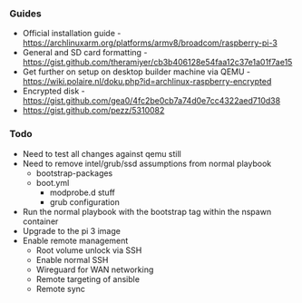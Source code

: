 ### Guides

- Official installation guide - https://archlinuxarm.org/platforms/armv8/broadcom/raspberry-pi-3
- General and SD card formatting - https://gist.github.com/theramiyer/cb3b406128e54faa12c37e1a01f7ae15
- Get further on setup on desktop builder machine via QEMU - https://wiki.polaire.nl/doku.php?id=archlinux-raspberry-encrypted
- Encrypted disk - https://gist.github.com/gea0/4fc2be0cb7a74d0e7cc4322aed710d38
- https://gist.github.com/pezz/5310082

### Todo

* Need to test all changes against qemu still
* Need to remove intel/grub/ssd assumptions from normal playbook
  * bootstrap-packages
  * boot.yml
    * modprobe.d stuff
    * grub configuration
* Run the normal playbook with the bootstrap tag within the nspawn container
* Upgrade to the pi 3 image
* Enable remote management
  * Root volume unlock via SSH
  * Enable normal SSH
  * Wireguard for WAN networking
  * Remote targeting of ansible
  * Remote sync
